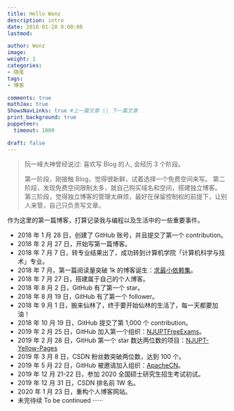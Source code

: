 ```yaml
---
title: Hello Wonz
description: intro
date: 2018-01-28 0:00:00
lastmod:

author: Wonz
image: 
weight: 1
categories:
- 随笔
tags:
- 博客

comments: true
mathJax: true
ShowsNavLinks: true #上一篇文章 || 下一篇文章
print_background: true
puppeteer:
  timeout: 1000

draft: false
---
```

> 阮一峰大神曾经说过: 喜欢写 Blog 的人, 会经历 3 个阶段。
>
> 第一阶段，刚接触 Blog，觉得很新鲜，试着选择一个免费空间来写。
> 第二阶段，发现免费空间限制太多，就自己购买域名和空间，搭建独立博客。
> 第三阶段，觉得独立博客的管理太麻烦，最好在保留控制权的前提下，让别人来管，自己只负责写文章。

作为这里的第一篇博客，打算记录我与编程以及生活中的一些重要事件。

* 2018 年 1 月 28 日，创建了 GitHub 账号，并且提交了第一个 contribution。
* 2018 年 2 月 27 日，开始写第一篇博客。
* 2018 年 7 月 7 日，转专业结果出了，成功转到计算机学院「计算机科学与技术」专业。
* 2018 年 7 月，第一篇阅读量突破 1k 的博客诞生：[求最小依赖集](https://blog.csdn.net/wonz5130/article/details/80465245)。
* 2018 年 7 月 27 日，搭建属于自己的个人博客。
* 2018 年 8 月 2 日，GitHub 有了第一个 star。
* 2018 年 8 月 19 日，GitHub 有了第一个 follower。
* 2018 年 9 月 1 日，搬来仙林了，终于要开始仙林的生活了，每一天都要加油！
* 2018 年 10 月 19 日，GitHub 提交了第 1,000 个 contribution。
* 2019 年 2 月 25 日，GitHub 加入第一个组织：[NJUPTFreeExams](https://github.com/NJUPTFreeExams)。
* 2019 年 2 月 28 日，GitHub 第一个 star 数达两位数的项目：[NJUPT-Yellow-Pages](https://github.com/Wonz5130/NJUPT-Yellow-Pages)
* 2019 年 3 月 8 日，CSDN 粉丝数突破两位数，达到 100 个。
* 2019 年 5 月 22 日，GitHub 被邀请加入组织：[ApacheCN](https://github.com/apachecn)。
* 2019 年 12 月 21-22 日，参加 2020 全国硕士研究生招生考试初试。
* 2019 年 12 月 31 日，CSDN 排名前 1W 名。
* 2020 年 1 月 23 日，重构个人博客网站。
* 未完待续 To be continued ······
